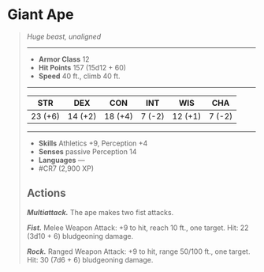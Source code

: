 # Giant Ape
>*Huge beast, unaligned*
>___
>- **Armor Class** 12
>- **Hit Points** 157 (15d12 + 60)
>- **Speed** 40 ft., climb 40 ft.
>___
>|STR|DEX|CON|INT|WIS|CHA|
>|:---:|:---:|:---:|:---:|:---:|:---:|
>|23 (+6)|14 (+2)|18 (+4)|7 (-2)|12 (+1)|7 (-2)|
>___
>- **Skills** Athletics +9, Perception +4
>- **Senses** passive Perception 14
>- **Languages** —
>- #CR7 (2,900 XP)
>## Actions
>***Multiattack.*** The ape makes two fist attacks.  
>
>***Fist.*** Melee Weapon Attack: +9 to hit, reach 10 ft., one target. Hit: 22 (3d10 + 6) bludgeoning damage.  
>
>***Rock.*** Ranged Weapon Attack: +9 to hit, range 50/100 ft., one target. Hit: 30 (7d6 + 6) bludgeoning damage.